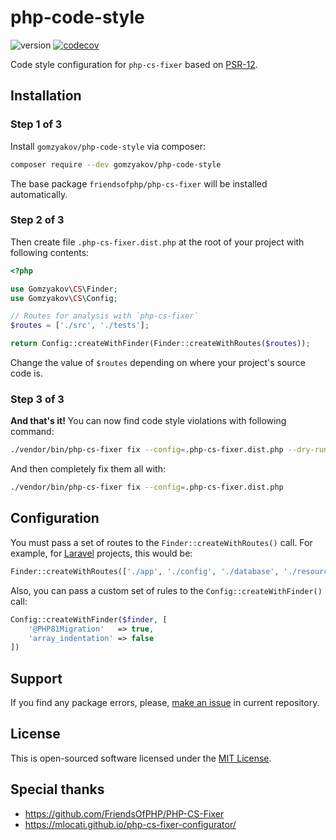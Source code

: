 # php-code-style

![version](https://img.shields.io/badge/release-v0.1.1-blue)
[![codecov](https://codecov.io/gh/gomzyakov/php-code-style/branch/main/graph/badge.svg?token=RH46YRL1CN)](https://codecov.io/gh/gomzyakov/php-code-style)

Code style configuration for `php-cs-fixer` based on [PSR-12](https://www.php-fig.org/psr/psr-12/).

## Installation

### Step 1 of 3

Install `gomzyakov/php-code-style` via composer:

```sh
composer require --dev gomzyakov/php-code-style
```

The base package `friendsofphp/php-cs-fixer` will be installed automatically.

### Step 2 of 3

Then create file `.php-cs-fixer.dist.php` at the root of your project with following contents:

```php
<?php

use Gomzyakov\CS\Finder;
use Gomzyakov\CS\Config;

// Routes for analysis with `php-cs-fixer`
$routes = ['./src', './tests'];

return Config::createWithFinder(Finder::createWithRoutes($routes));
```

Change the value of `$routes` depending on where your project's source code is.

### Step 3 of 3

**And that's it!** You can now find code style violations with following command:

```sh
./vendor/bin/php-cs-fixer fix --config=.php-cs-fixer.dist.php --dry-run
```

And then completely fix them all with:

```sh
./vendor/bin/php-cs-fixer fix --config=.php-cs-fixer.dist.php
```

## Configuration

You must pass a set of routes to the `Finder::createWithRoutes()` call. For example, for [Laravel](https://laravel.com) projects, this would be:

```php
Finder::createWithRoutes(['./app', './config', './database', './resources', './routes', './tests'])
```

Also, you can pass a custom set of rules to the `Config::createWithFinder()` call:

```php
Config::createWithFinder($finder, [
    '@PHP81Migration'   => true,
    'array_indentation' => false
])
```

## Support

If you find any package errors, please, [make an issue](https://github.com/gomzyakov/php-code-style/issues) in current repository.

## License

This is open-sourced software licensed under the [MIT License](https://github.com/gomzyakov/php-code-style/blob/main/LICENSE).

## Special thanks

- https://github.com/FriendsOfPHP/PHP-CS-Fixer
- https://mlocati.github.io/php-cs-fixer-configurator/
